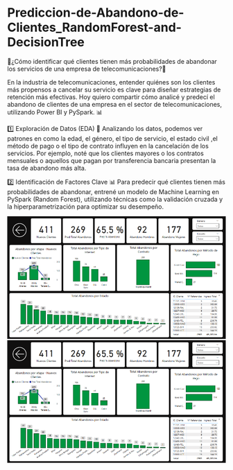 # Prediccion-de-Abandono-de-Clientes_RandomForest-and-DecisionTree

📡¿Cómo identificar qué clientes tienen más probabilidades de abandonar los servicios de una empresa de telecomunicaciones?🚀

En la industria de telecomunicaciones, entender quiénes son los clientes más propensos a cancelar su servicio es clave para diseñar estrategias de retención más efectivas.
Hoy quiero compartir cómo analicé y predecí el abandono de clientes de una empresa en el sector de telecomunicaciones, utilizando Power BI y PySpark. 📊

1️⃣ Exploración de Datos (EDA) 🤔
Analizando los datos, podemos ver patrones en como la edad, el género, el tipo de servicio, el estado civil ,el método de pago o el tipo de contrato influyen en la cancelación de los servicios. Por ejemplo, noté que los clientes mayores o los contratos mensuales o aquellos que pagan por transferencia bancaria presentan la tasa de abandono más alta.

2️⃣ Identificación de Factores Clave 📊
Para predecir qué clientes tienen más probabilidades de abandonar, entrené un modelo de Machine Learning en PySpark (Random Forest), utilizando técnicas como la validación cruzada y la hiperparametrización para optimizar su desempeño.

![image alt](https://github.com/frankcc1/Prediccion-de-Abandono-de-Clientes_RandomForest-and-DecisionTree/blob/850de0c445091b53fa495d2711f28d1cbbd0964e/Prediccion_AbandonoClientes/image.png)
![image alt](https://github.com/frankcc1/Prediccion-de-Abandono-de-Clientes_RandomForest-and-DecisionTree/blob/70b904af56323c8aa2c6bcf17d828254d9808a41/Prediccion_AbandonoClientes/image.png)
